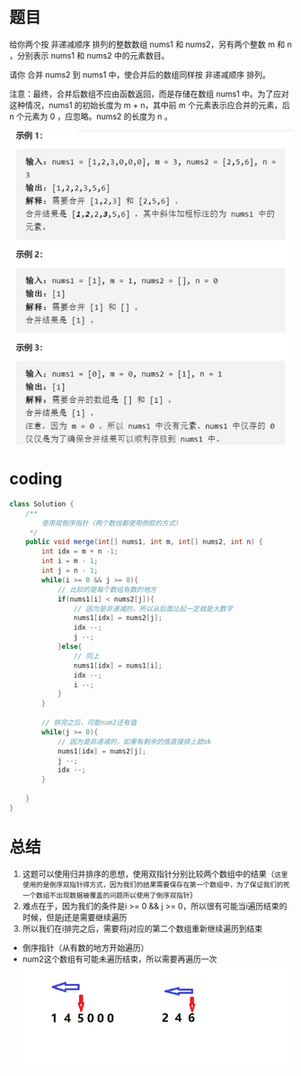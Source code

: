# 题目
给你两个按 非递减顺序 排列的整数数组 nums1 和 nums2，另有两个整数 m 和 n ，分别表示 nums1 和 nums2 中的元素数目。

请你 合并 nums2 到 nums1 中，使合并后的数组同样按 非递减顺序 排列。

注意：最终，合并后数组不应由函数返回，而是存储在数组 nums1 中。为了应对这种情况，nums1 的初始长度为 m + n，其中前 m 个元素表示应合并的元素，后 n 个元素为 0 ，应忽略。nums2 的长度为 n 。

![](../img/2022-12-27-23-13-42.png)

# coding
```java
class Solution {
    /**
        使用双倒序指针（两个数组都使用倒叙的方式）
     */
    public void merge(int[] nums1, int m, int[] nums2, int n) {
        int idx = m + n -1;
        int i = m - 1;
        int j = n - 1;
        while(i >= 0 && j >= 0){
            // 比较的是每个数组有数的地方
            if(nums1[i] < nums2[j]){
                // 因为是非递减的，所以从后面比起一定就是大数字
                nums1[idx] = nums2[j];
                idx --;
                j --;
            }else{
                // 同上
                nums1[idx] = nums1[i];
                idx --;
                i --;
            }
        }

        // 排完之后，可能num2还有值
        while(j >= 0){
            // 因为是非递减的，如果有剩余的值直接排上就ok
            nums1[idx] = nums2[j];
            j --;
            idx --; 
        }
        
    }
}
```

# 总结
1. 这题可以使用归并排序的思想，使用双指针分别比较两个数组中的结果（`这里使用的是倒序双指针得方式，因为我们的结果需要保存在第一个数组中，为了保证我们的死一个数组不出现数据被覆盖的问题所以使用了倒序双指针`）
2. 难点在于，因为我们的条件是i >= 0 && j >= 0，所以很有可能当i遍历结束的时候，但是j还是需要继续遍历
3. 所以我们在i排完之后，需要将j对应的第二个数组重新继续遍历到结束

- 倒序指针（从有数的地方开始遍历）
- num2这个数组有可能未遍历结束，所以需要再遍历一次
![](../img/2023-04-06-10-33-41.png)